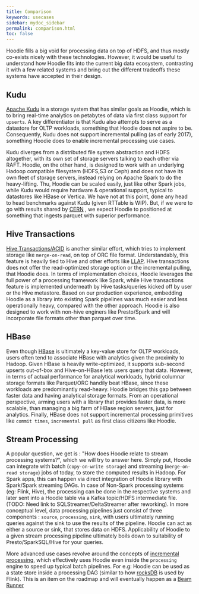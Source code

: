 ```yaml
---
title: Comparison
keywords: usecases
sidebar: mydoc_sidebar
permalink: comparison.html
toc: false
---
```


Hoodie fills a big void for processing data on top of HDFS, and thus mostly co-exists nicely with these technologies. However,
it would be useful to understand how Hoodie fits into the current big data ecosystem, contrasting it with a few related systems
and bring out the different tradeoffs these systems have accepted in their design.

## Kudu

[Apache Kudu](https://kudu.apache.org) is a storage system that has similar goals as Hoodie, which is to bring real-time analytics on petabytes of data via first
class support for `upserts`. A key differentiator is that Kudu also attempts to serve as a datastore for OLTP workloads, something that Hoodie does not aspire to be.
Consequently, Kudu does not support incremental pulling (as of early 2017), something Hoodie does to enable incremental processing use cases.


Kudu diverges from a distributed file system abstraction and HDFS altogether, with its own set of storage servers talking to each  other via RAFT.
Hoodie, on the other hand, is designed to work with an underlying Hadoop compatible filesystem (HDFS,S3 or Ceph) and does not have its own fleet of storage servers,
instead relying on Apache Spark to do the heavy-lifting. Thu, Hoodie can be scaled easily, just like other Spark jobs, while Kudu would require hardware
& operational support, typical to datastores like HBase or Vertica. We have not at this point, done any head to head benchmarks against Kudu (given RTTable is WIP).
But, if we were to go with results shared by [CERN](https://db-blog.web.cern.ch/blog/zbigniew-baranowski/2017-01-performance-comparison-different-file-formats-and-storage-engines) ,
we expect Hoodie to positioned at something that ingests parquet with superior performance.


## Hive Transactions

[Hive Transactions/ACID](https://cwiki.apache.org/confluence/display/Hive/Hive+Transactions) is another similar effort, which tries to implement storage like
`merge-on-read`, on top of ORC file format. Understandably, this feature is heavily tied to Hive and other efforts like [LLAP](https://cwiki.apache.org/confluence/display/Hive/LLAP).
Hive transactions does not offer the read-optimized storage option or the incremental pulling, that Hoodie does. In terms of implementation choices, Hoodie leverages
the full power of a processing framework like Spark, while Hive transactions feature is implemented underneath by Hive tasks/queries kicked off by user or the Hive metastore.
Based on our production experience, embedding Hoodie as a library into existing Spark pipelines was much easier and less operationally heavy, compared with the other approach.
Hoodie is also designed to work with non-hive enginers like Presto/Spark and will incorporate file formats other than parquet over time.

## HBase

Even though [HBase](https://hbase.apache.org) is ultimately a key-value store for OLTP workloads, users often tend to associate HBase with analytics given the proximity to Hadoop.
Given HBase is heavily write-optimized, it supports sub-second upserts out-of-box and Hive-on-HBase lets users query that data. However, in terms of actual performance for analytical workloads,
hybrid columnar storage formats like Parquet/ORC handily beat HBase, since these workloads are predominantly read-heavy. Hoodie bridges this gap between faster data and having
analytical storage formats. From an operational perspective, arming users with a library that provides faster data, is more scalable, than managing a big farm of HBase region servers,
just for analytics. Finally, HBase does not support incremental processing primitives like `commit times`, `incremental pull` as first class citizens like Hoodie.

## Stream Processing

A popular question, we get is : "How does Hoodie relate to stream processing systems?", which we will try to answer here. Simply put, Hoodie can integrate with
batch (`copy-on-write storage`) and streaming (`merge-on-read storage`) jobs of today, to store the computed results in Hadoop. For Spark apps, this can happen via direct
integration of Hoodie library with Spark/Spark streaming DAGs. In case of Non-Spark processing systems (eg: Flink, Hive), the processing can be done in the respective systems
and later sent into a Hoodie table via a Kafka topic/HDFS intermediate file. (TODO: Need link to SQLStreamer/DeltaStreamer after reworking). In more conceptual level, data processing
pipelines just consist of three components : `source`, `processing`, `sink`, with users ultimately running queries against the sink to use the results of the pipeline.
Hoodie can act as either a source or sink, that stores data on HDFS. Applicability of Hoodie to a given stream processing pipeline ultimately boils down to suitability
of Presto/SparkSQL/Hive for your queries.

More advanced use cases revolve around the concepts of [incremental processing](https://www.oreilly.com/ideas/ubers-case-for-incremental-processing-on-hadoop), which effectively
uses Hoodie even inside the `processing` engine to speed up typical batch pipelines. For e.g: Hoodie can be used as a state store inside a processing DAG (similar
to how [rocksDB](https://ci.apache.org/projects/flink/flink-docs-release-1.2/ops/state_backends.html#the-rocksdbstatebackend) is used by Flink). This is an item on the roadmap
and will eventually happen as a [Beam Runner](https://github.com/uber/hoodie/issues/8)



